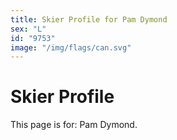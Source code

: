 ```yaml
---
title: Skier Profile for Pam Dymond
sex: "L"
id: "9753"
image: "/img/flags/can.svg" 
---
```


# Skier Profile

This page is for: Pam Dymond.
    